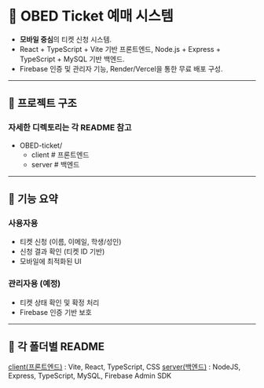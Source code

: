 # 🎫 OBED Ticket 예매 시스템

- **모바일 중심**의 티켓 신청 시스템.  
- React + TypeScript + Vite 기반 프론트엔드, Node.js + Express + TypeScript + MySQL 기반 백엔드.  
- Firebase 인증 및 관리자 기능, Render/Vercel을 통한 무료 배포 구성.

---

## 📁 프로젝트 구조
### 자세한 디렉토리는 각 README 참고

- OBED-ticket/
    - client # 프론트엔드
    - server # 백엔드

---

## 🧪 기능 요약

### 사용자용
- 티켓 신청 (이름, 이메일, 학생/성인)
- 신청 결과 확인 (티켓 ID 기반)
- 모바일에 최적화된 UI

### 관리자용 (예정)
- 티켓 상태 확인 및 확정 처리
- Firebase 인증 기반 보호

---

## 🔧 각 폴더별 README
[client(프론트엔드)](./client/README.md) : Vite, React, TypeScript, CSS
[server(백엔드)](./server/README.md) : NodeJS, Express, TypeScript, MySQL, Firebase Admin SDK